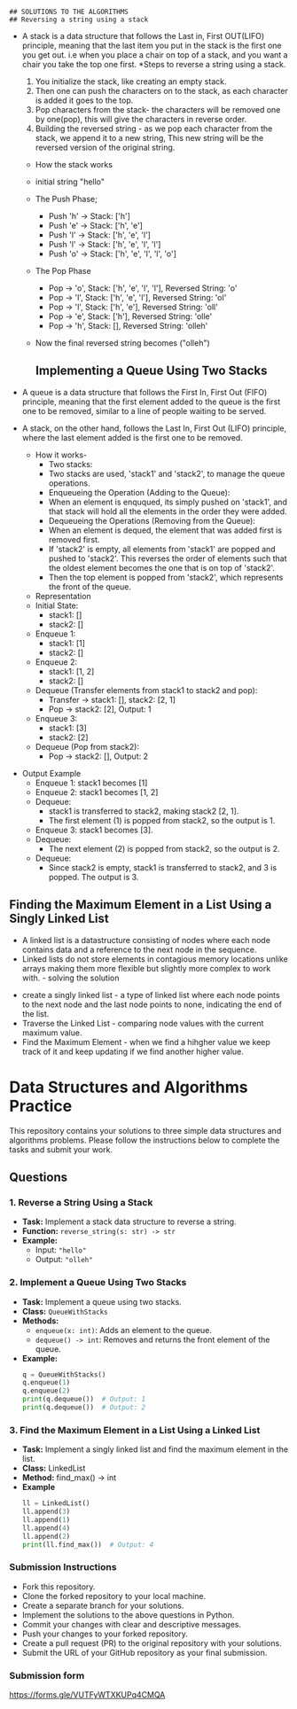     ## SOLUTIONS TO THE ALGORITHMS
    ## Reversing a string using a stack

- A stack is a data structure that follows the Last in, First OUT(LIFO) principle, meaning that the last item you put in the stack is the first one you get out. i.e when you place a chair on top of a stack, and you want a chair you take the top one first.
  *Steps to reverse a string using a stack.
  1. You initialize the stack, like creating an empty stack.
  2. Then one can push the characters on to the stack, as each character is added it goes to the top.
  3. Pop characters from the stack- the characters will be removed one by one(pop), this will give the characters in reverse order.
  4. Building the reversed string - as we pop each character from the stack, we append it to a new string, This new string will be the reversed version of the original string.

  * How the stack works
  * initial string "hello"
  * The Push Phase;
    - Push 'h' → Stack: ['h']
    - Push 'e' → Stack: ['h', 'e']
    - Push 'l' → Stack: ['h', 'e', 'l']
    - Push 'l' → Stack: ['h', 'e', 'l', 'l']
    - Push 'o' → Stack: ['h', 'e', 'l', 'l', 'o']
  * The Pop Phase
    - Pop → 'o', Stack: ['h', 'e', 'l', 'l'], Reversed String: 'o'
    - Pop → 'l', Stack: ['h', 'e', 'l'], Reversed String: 'ol'
    - Pop → 'l', Stack: ['h', 'e'], Reversed String: 'oll'
    - Pop → 'e', Stack: ['h'], Reversed String: 'olle'
    - Pop → 'h', Stack: [], Reversed String: 'olleh'
  * Now the final reversed string becomes ("olleh")


    ## Implementing a Queue Using Two Stacks
- A queue is a data structure that follows the First In, First Out (FIFO) principle, meaning that the first element added to the queue is the first one to be removed, similar to a line of people waiting to be served.
- A stack, on the other hand, follows the Last In, First Out (LIFO) principle, where the last element added is the first one to be removed.
  * How it works- 
    * Two stacks:
     - Two stacks are used, 'stack1' and 'stack2', to manage the queue operations.
    * Enqueueing the Operation (Adding to the Queue):
     - When an element is enququed, its simply pushed on 'stack1', and that stack will hold all the elements in the order they were added.
    * Dequeueing the Operations (Removing from the Queue):
     - When an element is dequed, the element that was added first is removed first.
     - If 'stack2' is empty, all elements from 'stack1' are popped and pushed to 'stack2'. This reverses the order of elements such that the oldest element becomes the one that is on top of 'stack2'.
     - Then the top element is popped from 'stack2', which represents the front of the queue.
  * Representation
  - Initial State:
    - stack1: []
    - stack2: []
  - Enqueue 1:
    - stack1: [1]
    - stack2: []
  - Enqueue 2:
    - stack1: [1, 2]
    - stack2: []
  - Dequeue (Transfer elements from stack1 to stack2 and pop):
    - Transfer → stack1: [], stack2: [2, 1]
    - Pop → stack2: [2], Output: 1
  - Enqueue 3:
    - stack1: [3]
    - stack2: [2]
  - Dequeue (Pop from stack2):
    - Pop → stack2: [], Output: 2
* Output Example
   - Enqueue 1: stack1 becomes [1]
   - Enqueue 2: stack1 becomes [1, 2]
   - Dequeue:
      - stack1 is transferred to stack2, making stack2 [2, 1].
      - The first element (1) is popped from stack2, so the output is 1.
   - Enqueue 3: stack1 becomes [3].
   - Dequeue:
      - The next element (2) is popped from stack2, so the output is 2.
   - Dequeue:
      - Since stack2 is empty, stack1 is transferred to stack2, and 3 is   popped. The output is 3.

## Finding the Maximum Element in a List Using a Singly Linked List
  - A linked list is a datastructure consisting of nodes where each node contains data and a reference to the next node in the sequence.
  - Linked lists do not store elements in contagious memory locations unlike arrays making them more flexible but slightly more complex to work with.
        - solving the solution
  * create a singly linked list - a type of linked list where each node points to the next node and the last node points to none, indicating the end of the list.
  * Traverse the Linked List - comparing node values with the current maximum value.
  * Find the Maximum Element - when we find a hihgher value we keep track of it and keep updating if we find another higher value.
  













































# Data Structures and Algorithms Practice

This repository contains your solutions to three simple data structures and algorithms problems. Please follow the instructions below to complete the tasks and submit your work.

## Questions

### 1. Reverse a String Using a Stack
- **Task:** Implement a stack data structure to reverse a string.
- **Function:** `reverse_string(s: str) -> str`
- **Example:**
  - Input: `"hello"`
  - Output: `"olleh"`

### 2. Implement a Queue Using Two Stacks
- **Task:** Implement a queue using two stacks.
- **Class:** `QueueWithStacks`
- **Methods:**
  - `enqueue(x: int)`: Adds an element to the queue.
  - `dequeue() -> int`: Removes and returns the front element of the queue.
- **Example:**
  ```python
  q = QueueWithStacks()
  q.enqueue(1)
  q.enqueue(2)
  print(q.dequeue())  # Output: 1
  print(q.dequeue())  # Output: 2


### 3. Find the Maximum Element in a List Using a Linked List
- **Task:** Implement a singly linked list and find the maximum element in the list.
- **Class:** LinkedList
- **Method:** find_max() -> int
- **Example**
  ```python
  ll = LinkedList()
  ll.append(3)
  ll.append(1)
  ll.append(4)
  ll.append(2)
  print(ll.find_max())  # Output: 4


### Submission Instructions
- Fork this repository.
- Clone the forked repository to your local machine.
- Create a separate branch for your solutions.
- Implement the solutions to the above questions in Python.
- Commit your changes with clear and descriptive messages.
- Push your changes to your forked repository.
- Create a pull request (PR) to the original repository with your solutions.
- Submit the URL of your GitHub repository as your final submission.

### Submission form 
https://forms.gle/VUTFyWTXKUPq4CMQA
